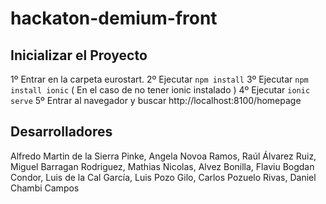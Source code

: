 # hackaton-demium-front

**Inicializar el Proyecto**
---

1º Entrar en la carpeta eurostart.
2º Ejecutar `npm install`
3º Ejecutar `npm install ionic` ( En el caso de no tener ionic instalado )
4º Ejecutar `ionic serve`
5º Entrar al navegador y buscar http://localhost:8100/homepage

**Desarrolladores**
---

Alfredo Martin de la Sierra Pinke,
Angela Novoa Ramos,
Raúl Álvarez Ruiz,
Miguel Barragan Rodriguez,
Mathias Nicolas,
Alvez Bonilla,
Flaviu Bogdan Condor,
Luis de la Cal García,
Luis Pozo Gilo,
Carlos Pozuelo Rivas,
Daniel Chambi Campos